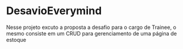 # DesavioEverymind
Nesse projeto excuto a proposta a desafio para o cargo de Trainee, o mesmo consiste em um CRUD para gerenciamento de uma página de estoque
